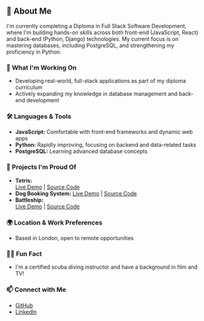 ## 👋 About Me

I'm currently completing a Diploma in Full Stack Software Development, where I'm building hands-on skills across both front-end (JavaScript, React) and back-end (Python, Django) technologies. My current focus is on mastering databases, including PostgreSQL, and strengthening my proficiency in Python. 

### 🚀 What I'm Working On
- Developing real-world, full-stack applications as part of my diploma curriculum
- Actively expanding my knowledge in database management and back-end development

### 🛠️ Languages & Tools
- **JavaScript:** Comfortable with front-end frameworks and dynamic web apps
- **Python:** Rapidly improving, focusing on backend and data-related tasks
- **PostgreSQL:** Learning advanced database concepts

### 👾 Projects I'm Proud Of

- **Tetris:**  
  [Live Demo](https://tetris-kh-c29675af7f73.herokuapp.com/) | [Source Code](https://github.com/Kerem-Haeger/tetris)
- **Dog Booking System:**
  [Live Demo](https://dog-booking-system-1eebcb797de9.herokuapp.com/) | [Source Code](https://github.com/Kerem-Haeger/dog_booking_system)
- **Battleship:**  
  [Live Demo](https://kerem-haeger.github.io/battleship/) | [Source Code](https://github.com/Kerem-Haeger/battleship)

### 🌍 Location & Work Preferences
- Based in London, open to remote opportunities

### 🏄‍♂️ Fun Fact
- I'm a certified scuba diving instructor and have a background in film and TV!

### 📫 Connect with Me
- [GitHub](https://github.com/Kerem-Haeger/)
- [LinkedIn](https://www.linkedin.com/in/kerem-haeger/)
